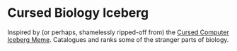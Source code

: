 # Cursed Biology Iceberg
Inspired by (or perhaps, shamelessly ripped-off from) the [Cursed Computer Iceberg Meme](https://suricrasia.online/iceberg/). Catalogues and ranks some of the stranger parts of biology.

